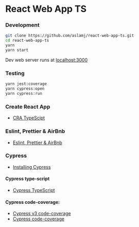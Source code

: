 # React Web App TS

### Development
```bash
git clone https://github.com/aslamj/react-web-app-ts.git
cd react-web-app-ts
yarn
yarn start
```

Dev web server runs at [localhost:3000](http://localhost:3000)

### Testing
```bash
yarn jest:coverage
yarn cypress:open
yarn cypress:run
```

### Create React App
* [CRA TypeScipt](https://create-react-app.dev/docs/adding-typescript/)

### Eslint, Prettier & AirBnb
* [Eslint, Prettier & AirBnb](https://itnext.io/how-to-setup-typescript-eslint-prettier-and-react-in-5-minutes-44cfe8af5081)

### Cypress
* [Installing Cypress](https://docs.cypress.io/guides/getting-started/installing-cypress.html#Adding-npm-scripts)

#### Cypress type-script
* [Cypress TypeScript](https://docs.cypress.io/guides/tooling/typescript-support.html#Types-for-plugins)

#### Cypress code-coverage:
* [Cypress v3 code-coverage](https://www.cypress.io/blog/2019/09/05/cypress-code-coverage-for-create-react-app-v3/)
* [Cypress code-coverage](https://github.com/cypress-io/code-coverage)
